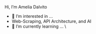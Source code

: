 Hi, I’m Amelia Dalvito
- 👀 I’m interested in ...
-   Web-Scraping, API Architecture, and AI
- 🌱 I’m currently learning ...
\

<!---
amelia-dalvito/amelia-dalvito is a ✨ special ✨ repository because its `README.md` (this file) appears on your GitHub profile.
You can click the Preview link to take a look at your changes.
--->
